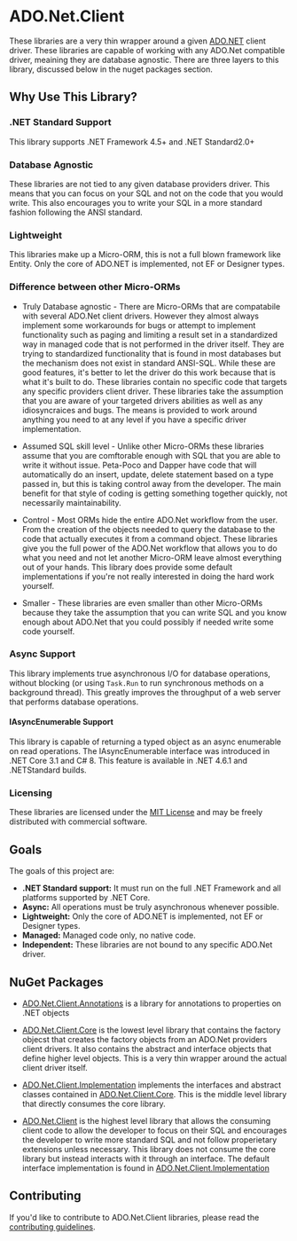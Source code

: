 # ADO.Net.Client
These libraries are a very thin wrapper around a given [ADO.NET](https://msdn.microsoft.com/en-us/library/e80y5yhx.aspx) client driver.
These libraries are capable of working with any ADO.Net compatible driver, meaining they are database agnostic.  There are three layers to this library, discussed below in the nuget packages section. 

## Why Use This Library?

### .NET Standard Support

This library supports .NET Framework 4.5+ and .NET Standard2.0+

### Database Agnostic

These libraries are not tied to any given database providers driver.  This means that you can focus on 
your SQL and not on the code that you would write.  This also encourages you to write your SQL
in a more standard fashion following the ANSI standard.

### Lightweight

This libraries make up a Micro-ORM, this is not a full blown framework like Entity.
Only the core of ADO.NET is implemented, not EF or Designer types.

### Difference between other Micro-ORMs

* Truly Database agnostic - There are Micro-ORMs that are compatabile with several ADO.Net client drivers.
  However they almost always implement some workarounds for bugs or attempt to implement functionality such as paging
  and limiting a result set in a standardized way in managed code that is not performed in the driver itself.  They
  are trying to standardized functionality that is found in most databases
  but the mechanism does not exist in standard ANSI-SQL.
  While these are good features, it's better to let the driver do this work because that is what it's built to do.
  These libraries contain no specific code that targets any specific providers client driver.  These libraries
  take the assumption that you are aware of your targeted drivers abilities as well as any idiosyncraices and bugs.
  The means is provided to work around anything you need to at any level if you have a specific driver implementation.

* Assumed SQL skill level - Unlike other Micro-ORMs these libraries assume that you are
comftorable enough with SQL that you are able to write it without issue.  Peta-Poco and Dapper
have code that will automatically do an insert, update, delete statement based on a type passed in,
but this is taking control away from the developer.  The main benefit for that style of coding
is getting something together quickly, not necessarily maintainability.  

* Control - Most ORMs hide the entire ADO.Net workflow from the user.  From the creation of the objects
needed to query the database to the code that actually executes it from a command object.  These libraries 
give you the full power of the ADO.Net workflow that allows you to do what you need and not let another Micro-ORM
leave almost everything out of your hands.  This library does provide some default
implementations if you're not really interested in doing the hard work yourself.

* Smaller - These libraries are even smaller than other Micro-ORMs because they take the assumption
that you can write SQL and you know enough about ADO.Net that you could possibly if needed write some code yourself.

### Async Support

This library implements true asynchronous I/O for database operations, without blocking
(or using `Task.Run` to run synchronous methods on a background thread). This greatly
improves the throughput of a web server that performs database operations.

#### IAsyncEnumerable Support

This library is capable of returning a typed object as an async enumerable on read operations.  The IAsyncEnumerable interface was introduced in .NET Core 3.1 and C# 8.  This feature is available in .NET 4.6.1 and .NETStandard builds.

### Licensing

These libraries are licensed under the [MIT License](LICENSE.md) and may be freely distributed with commercial software.

## Goals

The goals of this project are:

* **.NET Standard support:** It must run on the full .NET Framework and all platforms supported by .NET Core.
* **Async:** All operations must be truly asynchronous whenever possible.
* **Lightweight:** Only the core of ADO.NET is implemented, not EF or Designer types.
* **Managed:** Managed code only, no native code.
* **Independent:** These libraries are not bound to any specific ADO.Net driver.

## NuGet Packages

* [ADO.Net.Client.Annotations](https://www.nuget.org/packages/ADO.Net.Client.Annotations/) is a library for annotations to properties on .NET objects 

* [ADO.Net.Client.Core](https://www.nuget.org/packages/ADO.Net.Client.Core/) is the lowest level library that contains the factory objecst that
creates the factory objects from an ADO.Net providers client drivers.  It also contains the abstract and interface objects that define higher level objects.
  This is a very thin wrapper around the actual client driver itself.
* [ADO.Net.Client.Implementation](https://www.nuget.org/packages/ADO.Net.Client.Implementation/) implements the interfaces and abstract classes
  contained in [ADO.Net.Client.Core](https://github.com/rgarrison12345/ADO.Net.Client/tree/master/src/ADO.Net.Client.Core).  This is the middle level library that directly consumes
  the core library.
* [ADO.Net.Client](https://www.nuget.org/packages/ADO.Net.Client/) is the highest level library that allows
  the consuming client code to allow the developer to focus on their SQL and encourages the developer to write more standard SQL
  and not follow properietary extensions unless necessary.  This library does not consume the core library but instead
  interacts with it through an interface.  The default interface implementation is found in [ADO.Net.Client.Implementation](https://github.com/rgarrison12345/ADO.Net.Client/tree/master/src/ADO.Net.Client.Implementation)

## Contributing

If you'd like to contribute to ADO.Net.Client libraries, please read the [contributing guidelines](CONTRIBUTING.md).
